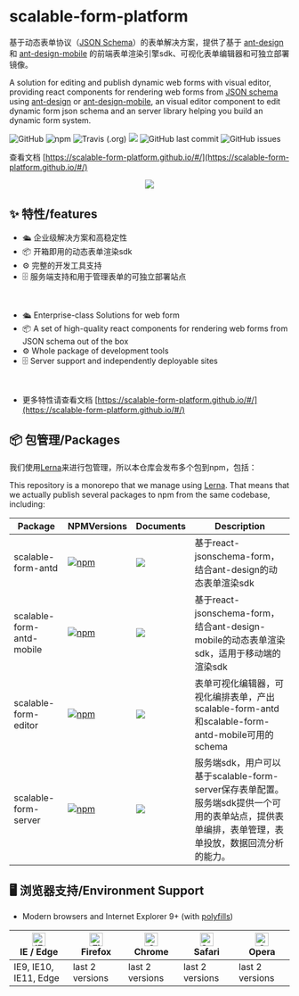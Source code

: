 # scalable-form-platform
基于动态表单协议（[JSON Schema](http://json-schema.org/)）的表单解决方案，提供了基于 [ant-design](https://github.com/ant-design/ant-design) 和 [ant-design-mobile](https://github.com/ant-design/ant-design-mobile) 的前端表单渲染引擎sdk、可视化表单编辑器和可独立部署镜像。

A solution for editing and publish dynamic web forms with visual editor, providing react components for rendering web forms from [JSON schema](http://json-schema.org/) using [ant-design](https://github.com/rjsf-team/react-jsonschema-form) or [ant-design-mobile](https://github.com/ant-design/ant-design-mobile), an visual editor component to edit dynamic form json schema and an server library helping you build an dynamic form system.

![GitHub](https://img.shields.io/github/license/alibaba/scalable-form-platform?style=flat)
![npm](https://img.shields.io/npm/v/scalable-form-antd?color=blue&style=flat)
![Travis (.org)](https://api.travis-ci.com/alibaba/scalable-form-platform.svg?branch=daily%2F0.0.2)
![](https://img.shields.io/badge/PRs-welcome-brightgreen.svg)
![GitHub last commit](https://img.shields.io/github/last-commit/alibaba/scalable-form-platform?style=flat)
![GitHub issues](https://img.shields.io/github/issues/alibaba/scalable-form-platform)

查看文档 [https://scalable-form-platform.github.io/#/](https://scalable-form-platform.github.io/#/)

<p align="center">
  <a href="https://scalable-form-platform.github.io/" target="_blank">
    <img max-width="1440" src="https://img.alicdn.com/tfs/TB1MnB9z7Y2gK0jSZFgXXc5OFXa-1440-900.png" />
  </a>
</p>

## ✨ 特性/features
- 🛳 企业级解决方案和高稳定性
- 📦 开箱即用的动态表单渲染sdk
- ⚙️ 完整的开发工具支持
- 🗄 服务端支持和用于管理表单的可独立部署站点

<br />

- 🛳 Enterprise-class Solutions for web form
- 📦 A set of high-quality react components for rendering web forms from JSON schema out of the box
- ⚙️ Whole package of development tools
- 🗄 Server support and independently deployable sites

<br />

- 更多特性请查看文档 [https://scalable-form-platform.github.io/#/](https://scalable-form-platform.github.io/#/)

## 📦 包管理/Packages
我们使用[Lerna](https://github.com/lerna/lerna)来进行包管理，所以本仓库会发布多个包到npm，包括：

This repository is a monorepo that we manage using [Lerna](https://github.com/lerna/lerna). That means that we actually publish several packages to npm from the same codebase, including:

|  Package | NPMVersions  | Documents  | Description  |
|  ----  | ----  | ----  | ----  |
| scalable-form-antd  | [![npm](https://img.shields.io/npm/v/scalable-form-antd.svg?color=blue&style=flat)](https://www.npmjs.com/package/scalable-form-antd) | [![](https://img.shields.io/badge/API%20Docs-site-green.svg?style=flat)](https://scalable-form-platform.github.io/#/zh/scalable_form_antd) | 基于react-jsonschema-form，结合ant-design的动态表单渲染sdk |
| scalable-form-antd-mobile  | [![npm](https://img.shields.io/npm/v/scalable-form-antd-mobile.svg?color=blue&style=flat)](https://www.npmjs.com/package/scalable-form-antd-mobile)|[![](https://img.shields.io/badge/API%20Docs-site-green.svg?style=flat)](https://scalable-form-platform.github.io/#/zh/scalable_form_antd_mobile)| 基于react-jsonschema-form，结合ant-design-mobile的动态表单渲染sdk，适用于移动端的渲染sdk |
| scalable-form-editor  | [![npm](https://img.shields.io/npm/v/scalable-form-editor.svg?color=blue&style=flat)](https://www.npmjs.com/package/scalable-form-editor) | [![](https://img.shields.io/badge/API%20Docs-site-green.svg?style=flat)](https://scalable-form-platform.github.io/#/zh/scalable-form-editor)| 表单可视化编辑器，可视化编排表单，产出scalable-form-antd和scalable-form-antd-mobile可用的schema |
| scalable-form-server  | [![npm](https://img.shields.io/npm/v/scalable-form-server.svg?color=blue&style=flat)](https://www.npmjs.com/package/scalable-form-server) | [![](https://img.shields.io/badge/API%20Docs-site-green.svg?style=flat)](https://scalable-form-platform.github.io/#/zh/%E4%BD%BF%E7%94%A8Node)| 服务端sdk，用户可以基于scalable-form-server保存表单配置。服务端sdk提供一个可用的表单站点，提供表单编排，表单管理，表单投放，数据回流分析的能力。 |

## 🖥 浏览器支持/Environment Support

* Modern browsers and Internet Explorer 9+ (with [polyfills](https://ant.design/docs/react/getting-started#Compatibility))

| [<img src="https://raw.githubusercontent.com/alrra/browser-logos/master/src/edge/edge_48x48.png" alt="IE / Edge" width="24px" height="24px" />](http://godban.github.io/browsers-support-badges/)</br>IE / Edge | [<img src="https://raw.githubusercontent.com/alrra/browser-logos/master/src/firefox/firefox_48x48.png" alt="Firefox" width="24px" height="24px" />](http://godban.github.io/browsers-support-badges/)</br>Firefox | [<img src="https://raw.githubusercontent.com/alrra/browser-logos/master/src/chrome/chrome_48x48.png" alt="Chrome" width="24px" height="24px" />](http://godban.github.io/browsers-support-badges/)</br>Chrome | [<img src="https://raw.githubusercontent.com/alrra/browser-logos/master/src/safari/safari_48x48.png" alt="Safari" width="24px" height="24px" />](http://godban.github.io/browsers-support-badges/)</br>Safari | [<img src="https://raw.githubusercontent.com/alrra/browser-logos/master/src/opera/opera_48x48.png" alt="Opera" width="24px" height="24px" />](http://godban.github.io/browsers-support-badges/)</br>Opera |
| --------- | --------- | --------- | --------- | --------- |
| IE9, IE10, IE11, Edge| last 2 versions| last 2 versions| last 2 versions| last 2 versions|

